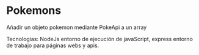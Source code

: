 # Pokemons
Añadir un objeto pokemon mediante PokeApi a un array

Tecnologías: NodeJs entorno de ejecución de javaScript, express entorno de trabajo para páginas webs y apis.
